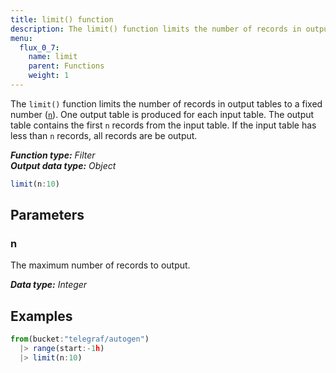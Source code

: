 ```yaml
---
title: limit() function
description: The limit() function limits the number of records in output tables to a fixed number (n).
menu:
  flux_0_7:
    name: limit
    parent: Functions
    weight: 1
---
```


The `limit()` function limits the number of records in output tables to a fixed number ([`n`](#n)).
One output table is produced for each input table.
The output table contains the first `n` records from the input table.
If the input table has less than `n` records, all records are be output.

_**Function type:** Filter_  
_**Output data type:** Object_

```js
limit(n:10)
```

## Parameters

### n
The maximum number of records to output.

_**Data type:** Integer_

## Examples
```js
from(bucket:"telegraf/autogen")
  |> range(start:-1h)
  |> limit(n:10)
```
